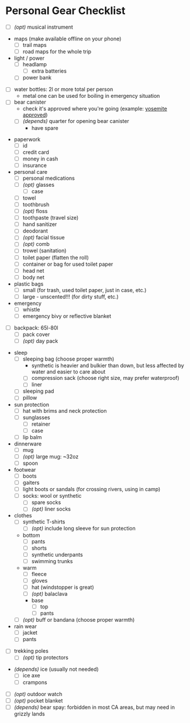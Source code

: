# Personal Gear Checklist

- [ ] _(opt)_ musical instrument
- maps (make available offline on your phone)
  - [ ] trail maps
  - [ ] road maps for the whole trip
- light / power
  - [ ] headlamp
    - [ ] extra batteries
  - [ ] power bank
- [ ] water bottles: 2l or more total per person
  - metal one can be used for boiling in emergency situation
- [ ] bear canister
  - check it's approved where you're going (example: [yosemite approved](https://www.nps.gov/yose/planyourvisit/containers.htm))
  - [ ] _(depends)_ quarter for opening bear canister
    - have spare
- paperwork
  - [ ] id
  - [ ] credit card
  - [ ] money in cash
  - [ ] insurance
- personal care
  - [ ] personal medications
  - [ ] _(opt)_ glasses
    - [ ] case
  - [ ] towel
  - [ ] toothbrush
  - [ ] _(opt)_ floss
  - [ ] toothpaste (travel size)
  - [ ] hand sanitizer
  - [ ] deodorant
  - [ ] _(opt)_ facial tissue
  - [ ] _(opt)_ comb
  - [ ] trowel (sanitation)
  - [ ] toilet paper (flatten the roll)
  - [ ] container or bag for used toilet paper
  - [ ] head net
  - [ ] body net
- plastic bags
  - [ ] small (for trash, used toilet paper, just in case, etc.)
  - [ ] large - unscented!!! (for dirty stuff, etc.)
- emergency
  - [ ] whistle
  - [ ] emergency bivy or reflective blanket
- [ ] backpack: 65l-80l
  - [ ] pack cover
  - [ ] _(opt)_ day pack
- sleep
  - [ ] sleeping bag (choose proper warmth)
    - synthetic is heavier and bulkier than down, but less affected by water and easier to care about
    - [ ] compression sack (choose right size, may prefer waterproof)
    - [ ] liner
  - [ ] sleeping pad
  - [ ] pillow
- sun protection
  - [ ] hat with brims and neck protection
  - [ ] sunglasses
    - [ ] retainer
    - [ ] case
  - [ ] lip balm
- dinnerware
  - [ ] mug
  - [ ] _(opt)_ large mug: ~32oz
  - [ ] spoon
- footwear
  - [ ] boots
  - [ ] gaiters
  - [ ] light boots or sandals (for crossing rivers, using in camp)
  - [ ] socks: wool or synthetic
    - [ ] spare socks
    - [ ] _(opt)_ liner socks
- clothes
  - [ ] synthetic T-shirts
      - [ ] _(opt)_ include long sleeve for sun protection
  - bottom
    - [ ] pants
    - [ ] shorts
    - [ ] synthetic underpants
    - [ ] swimming trunks
  - warm
    - [ ] fleece
    - [ ] gloves
    - [ ] hat (windstopper is great)
    - [ ] _(opt)_ balaclava
    - base
      - [ ] top
      - [ ] pants
  - [ ] _(opt)_ buff or bandana (choose proper warmth)
- rain wear
  - [ ] jacket
  - [ ] pants
- [ ] trekking poles
  - [ ] _(opt)_ tip protectors
- _(depends)_ ice (usually not needed)
  - [ ] ice axe
  - [ ] crampons
- [ ] _(opt)_ outdoor watch
- [ ] _(opt)_ pocket blanket
- [ ] _(depends)_ bear spay: forbidden in most CA areas, but may need in grizzly lands
